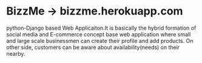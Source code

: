 # BizzMe  ->  bizzme.herokuapp.com
python-Django based Web Applicaiton.It is basically the hybrid formation of social media and E-commerce concept base web application where  small and large scale businessmen can create their profile and add products. On other side, customers can  be aware about availability(needs) on their nearby.
